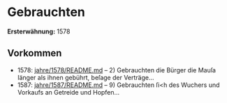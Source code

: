 # Gebrauchten

**Ersterwähnung:** 1578

## Vorkommen
- 1578: [jahre/1578/README.md](../jahre/1578/README.md) – 2) Gebrauchten die Bürger die Mauſa länger als
ihnen gebührt, beſage der Verträge...
- 1587: [jahre/1587/README.md](../jahre/1587/README.md) – 9) Gebrauchten ſi<h des Wuchers und Vorkaufs an
Getreide und Hopfen...
